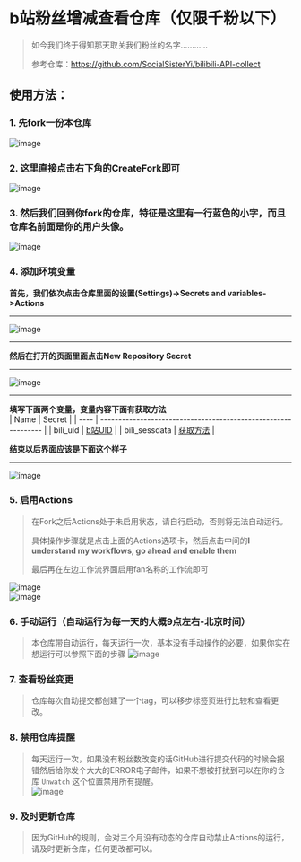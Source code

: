 # b站粉丝增减查看仓库（仅限千粉以下）

> 如今我们终于得知那天取关我们粉丝的名字…………  
>    
> 参考仓库：https://github.com/SocialSisterYi/bilibili-API-collect

## 使用方法：

### 1. 先fork一份本仓库  

![image](https://github.com/systemannounce/bili_fans/assets/55303494/fed2de4c-752a-4b85-9cce-7c60ea725a57)

### 2. 这里直接点击右下角的CreateFork即可

![image](https://github.com/systemannounce/bili_fans/assets/55303494/62c9a1e1-dc63-4de7-8288-f0735d1a736a)

### 3. 然后我们回到你fork的仓库，特征是这里有一行蓝色的小字，而且仓库名前面是你的用户头像。

![image](https://github.com/systemannounce/bili_fans/assets/55303494/70596d7d-2168-41c7-838a-32072d5de932)

### 4. 添加环境变量

**首先，我们依次点击仓库里面的设置(Settings)->Secrets and variables->Actions**  

---

![image](https://github.com/systemannounce/bili_fans/assets/55303494/19fce90d-a029-4f11-bf1c-a5d4f7158085)  

---

**然后在打开的页面里面点击New Repository Secret**  

---

![image](https://github.com/systemannounce/bili_fans/assets/55303494/8b803a79-2113-497b-b8ad-d27f7c5eba52)  

---

**填写下面两个变量，变量内容下面有获取方法**  
|      Name     |                              Secret                            |
|      ----     |  -------------------------------------------------------------- |
|    bili_uid   | [b站UID](https://github.com/systemannounce/bili_fans/issues/2) |
| bili_sessdata | [获取方法](https://github.com/systemannounce/bili_fans/issues/1) |

**结束以后界面应该是下面这个样子**  

---

![image](https://github.com/systemannounce/bili_fans/assets/55303494/0ee6363e-aa6b-4e8b-a099-7e0cebd4904c)

### 5. 启用Actions

>在Fork之后Actions处于未启用状态，请自行启动，否则将无法自动运行。
>
>具体操作步骤就是点击上面的Actions选项卡，然后点击中间的**I understand my workflows, go ahead and enable them**
>
>最后再在左边工作流界面启用fan名称的工作流即可

![image](https://github.com/systemannounce/bili_fans/assets/55303494/a27c2be6-3422-423f-959d-0c1a2d75b7ee)  
![image](https://github.com/systemannounce/bili_fans/assets/55303494/3b94f66a-efdd-4726-896a-54887797f077)



### 6. 手动运行（自动运行为每一天的大概9点左右-北京时间）
> 本仓库带自动运行，每天运行一次，基本没有手动操作的必要，如果你实在想运行可以参照下面的步骤
![image](https://github.com/systemannounce/bili_fans/assets/55303494/771baaa5-e986-4721-bb4d-31e3d4ada811)

### 7. 查看粉丝变更
> 仓库每次自动提交都创建了一个tag，可以移步标签页进行比较和查看更改。

### 8. 禁用仓库提醒
> 每天运行一次，如果没有粉丝数改变的话GitHub进行提交代码的时候会报错然后给你发个大大的ERROR电子邮件，如果不想被打扰到可以在你的仓库 `Unwatch` 这个位置禁用所有提醒。  
![image](https://github.com/systemannounce/bili_fans/assets/55303494/fad7bd8c-fe9c-4321-8876-e23c38b1328f)

### 9. 及时更新仓库
> 因为GitHub的规则，会对三个月没有动态的仓库自动禁止Actions的运行，请及时更新仓库，任何更改都可以。
